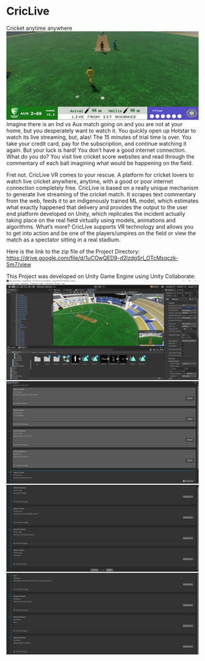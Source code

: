 # CricLive
Cricket anytime anywhere
![Image 5](./Images/img5.png)
Imagine there is an Ind vs Aus match going on and you are not at your home, but you desperately want to watch it. You quickly open up Hotstar to watch its live streaming, but, alas! The 15 minutes of trial time is over. You take your credit card, pay for the subscription, and continue watching it again. But your luck is hard! You don’t have a good internet connection. What do you do? You visit live cricket score websites and read through the commentary of each ball imagining what would be happening on the field.

Fret not. CricLive VR comes to your rescue. A platform for cricket lovers to watch live cricket anywhere, anytime, with a good or poor internet connection completely free. CricLive is based on a really unique mechanism to generate live streaming of the cricket match. It scrapes text commentary from the web, feeds it to an indigenously trained ML model, which estimates what exactly happened that delivery and provides the output to the user end platform developed on Unity, which replicates the incident actually taking place on the real field virtually using models, animations and algorithms. What’s more? CricLive supports VR technology and allows you to get into action and be one of the players/umpires on the field or view the match as a spectator sitting in a real stadium.

Here is the link to the zip file of the Project Directory:
https://drive.google.com/file/d/1uCOwQED9-d2lzdgSrI_OTcMsqczk-Sm7/view

This Project was developed on Unity Game Engine using Unity Collaborate:
![Image 1](./Images/img1.png)
![Image 2](./Images/img2.png)
![Image 3](./Images/img3.png)
![Image 4](./Images/img4.png)

